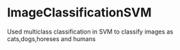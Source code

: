 # ImageClassificationSVM
Used multiclass classification in SVM to classify images as cats,dogs,horeses and humans
